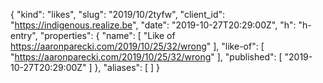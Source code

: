 {
  "kind": "likes",
  "slug": "2019/10/2tyfw",
  "client_id": "https://indigenous.realize.be",
  "date": "2019-10-27T20:29:00Z",
  "h": "h-entry",
  "properties": {
    "name": [
      "Like of https://aaronparecki.com/2019/10/25/32/wrong"
    ],
    "like-of": [
      "https://aaronparecki.com/2019/10/25/32/wrong"
    ],
    "published": [
      "2019-10-27T20:29:00Z"
    ]
  },
  "aliases": [
  ]
}
